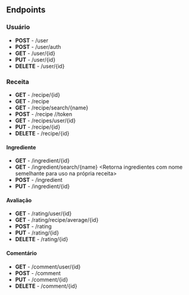 ## Endpoints

### Usuário
- **POST** - /user
- **POST** - /user/auth
- **GET** - /user/{id}
- **PUT** - /user/{id} <need auth token>
- **DELETE** - /user/{id} <need auth token>

### Receita
- **GET** - /recipe/{id}
- **GET** - /recipe <Retorna receitas com paginacao opcional>
- **GET** - /recipe/search/{name} <Retorna receitas com nome semelhante>
- **POST** - /recipe //token
- **GET** - /recipes/user/{id} <Retorna as receitas publicas do usuario>
- **PUT** - /recipe/{id} <token>
- **DELETE** - /recipe/{id} <token>

#### Ingrediente
- **GET** - /ingredient/{id}
- **GET** - /ingredient/search/{name} <Retorna ingredientes com nome semelhante para uso na própria receita>
- **POST** - /ingredient <token>
- **PUT** - /ingredient/{id} <token>

#### Avaliação

- **GET** - /rating/user/{id}
- **GET** - /rating/recipe/average/{id}
- **POST** - /rating
- **PUT** - /rating/{id}
- **DELETE** - /rating/{id}

#### Comentário

- **GET** - /comment/user/{id}
- **POST** - /comment
- **PUT** - /comment/{id}
- **DELETE** - /comment/{id}